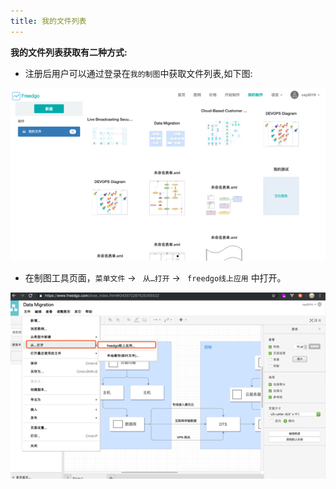 ```yaml
---
title: 我的文件列表
---
```

**我的文件列表获取有二种方式:**
+ 注册后用户可以通过登录在`我的制图`中获取文件列表,如下图:

![我的制图页面](/public/themes/freedgo/myfile.png "我的制图页面")

+ 在制图工具页面，`菜单文件` -> ` 从…打开` -> ` freedgo线上应用` 中打开。
<script async src="https://pagead2.googlesyndication.com/pagead/js/adsbygoogle.js"></script><ins class="adsbygoogle" style="display:block; text-align:center;" data-ad-layout="in-article" data-ad-format="fluid" data-ad-client="ca-pub-9055212255210230" data-ad-slot="7941459222"></ins> <script>(adsbygoogle = window.adsbygoogle || []).push({});</script>
![我的制图列表](/public/themes/freedgo/myfileList.png "我的制图列表")
